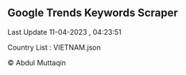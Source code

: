 

## Google Trends Keywords Scraper 
 
Last Update 11-04-2023 , 04:23:51

Country List :
VIETNAM.json



© Abdul Muttaqin 
